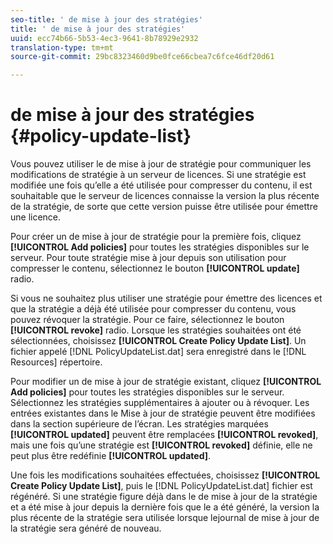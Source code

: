 ```yaml
---
seo-title: ' de mise à jour des stratégies'
title: ' de mise à jour des stratégies'
uuid: ecc74b66-5b53-4ec3-9641-8b78929e2932
translation-type: tm+mt
source-git-commit: 29bc8323460d9be0fce66cbea7c6fce46df20d61

---
```



#  de mise à jour des stratégies {#policy-update-list}

Vous pouvez utiliser le de mise à jour de stratégie pour communiquer les modifications de stratégie à un serveur de licences. Si une stratégie est modifiée une fois qu’elle a été utilisée pour compresser du contenu, il est souhaitable que le serveur de licences connaisse la version la plus récente de la stratégie, de sorte que cette version puisse être utilisée pour émettre une licence.

Pour créer un de mise à jour de stratégie pour la première fois, cliquez **[!UICONTROL Add policies]** pour  toutes les stratégies disponibles sur le serveur. Pour toute stratégie mise à jour depuis son utilisation pour compresser le contenu, sélectionnez le bouton **[!UICONTROL update]** radio.

Si vous ne souhaitez plus utiliser une stratégie pour émettre des licences et que la stratégie a déjà été utilisée pour compresser du contenu, vous pouvez révoquer la stratégie. Pour ce faire, sélectionnez le bouton **[!UICONTROL revoke]** radio. Lorsque les stratégies souhaitées ont été sélectionnées, choisissez **[!UICONTROL Create Policy Update List]**. Un fichier appelé [!DNL PolicyUpdateList.dat] sera enregistré dans le [!DNL Resources] répertoire.

Pour modifier un  de mise à jour de stratégie existant, cliquez **[!UICONTROL Add policies]** pour  toutes les stratégies disponibles sur le serveur. Sélectionnez les stratégies supplémentaires à ajouter ou à révoquer. Les entrées existantes dans le Mise à jour de stratégie peuvent être modifiées dans la section supérieure de l’écran. Les stratégies marquées **[!UICONTROL updated]** peuvent être remplacées **[!UICONTROL revoked]**, mais une fois qu’une stratégie est **[!UICONTROL revoked]** définie, elle ne peut plus être redéfinie **[!UICONTROL updated]**.

Une fois les modifications souhaitées effectuées, choisissez **[!UICONTROL Create Policy Update List]**, puis le [!DNL PolicyUpdateList.dat] fichier est régénéré. Si une stratégie figure déjà dans le  de mise à jour de la stratégie et a été mise à jour depuis la dernière fois que le a été généré, la version la plus récente de la stratégie sera utilisée lorsque lejournal de mise à jour de la stratégie sera généré de nouveau.
